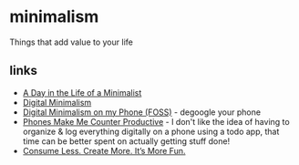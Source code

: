 # minimalism

Things that add value to your life

## links

- [A Day in the Life of a Minimalist](https://redirect.invidious.io/watch?v=tG2GJZcBKOE)
- [Digital Minimalism](https://redirect.invidious.io/watch?v=4kwi5zLJRP8)
- [Digital Minimalism on my Phone (FOSS)](https://polarhive.ml/blog/digital-minimalism-on-my-phone-foss) - degoogle your phone
- [Phones Make Me Counter Productive](https://polarhive.ml/blog/phones-make-me-counter-productive) - I don't like the idea of having to organize & log everything digitally on a phone using a todo app, that time can be better spent on actually getting stuff done! 
- [Consume Less. Create More. It’s More Fun.](https://telegra.ph/Consume-Less-Create-More-Its-More-Fun-12-04)
